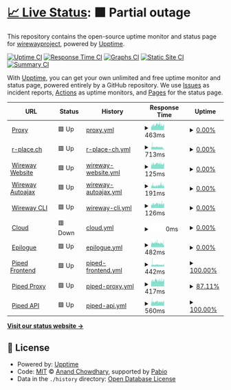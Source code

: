 # [📈 Live Status](https://status.wireway.ch): <!--live status--> **🟧 Partial outage**

This repository contains the open-source uptime monitor and status page for [wirewayproject](https://status.wireway.ch), powered by [Upptime](https://github.com/upptime/upptime).

[![Uptime CI](https://github.com/wirewayproject/upptime/workflows/Uptime%20CI/badge.svg)](https://github.com/wirewayproject/upptime/actions?query=workflow%3A%22Uptime+CI%22)
[![Response Time CI](https://github.com/wirewayproject/upptime/workflows/Response%20Time%20CI/badge.svg)](https://github.com/wirewayproject/upptime/actions?query=workflow%3A%22Response+Time+CI%22)
[![Graphs CI](https://github.com/wirewayproject/upptime/workflows/Graphs%20CI/badge.svg)](https://github.com/wirewayproject/upptime/actions?query=workflow%3A%22Graphs+CI%22)
[![Static Site CI](https://github.com/wirewayproject/upptime/workflows/Static%20Site%20CI/badge.svg)](https://github.com/wirewayproject/upptime/actions?query=workflow%3A%22Static+Site+CI%22)
[![Summary CI](https://github.com/wirewayproject/upptime/workflows/Summary%20CI/badge.svg)](https://github.com/wirewayproject/upptime/actions?query=workflow%3A%22Summary+CI%22)

With [Upptime](https://upptime.js.org), you can get your own unlimited and free uptime monitor and status page, powered entirely by a GitHub repository. We use [Issues](https://github.com/wirewayproject/upptime/issues) as incident reports, [Actions](https://github.com/wirewayproject/upptime/actions) as uptime monitors, and [Pages](https://status.wireway.ch) for the status page.

<!--start: status pages-->
<!-- This summary is generated by Upptime (https://github.com/upptime/upptime) -->
<!-- Do not edit this manually, your changes will be overwritten -->
<!-- prettier-ignore -->
| URL | Status | History | Response Time | Uptime |
| --- | ------ | ------- | ------------- | ------ |
| <img alt="" src="https://icons.duckduckgo.com/ip3/wireway.ch.ico" height="13"> [Proxy](https://wireway.ch/api/status/nodes/?node=1) | 🟩 Up | [proxy.yml](https://github.com/wirewayproject/upptime/commits/HEAD/history/proxy.yml) | <details><summary><img alt="Response time graph" src="./graphs/proxy/response-time-week.png" height="20"> 463ms</summary><br><a href="https://status.wireway.ch/history/proxy"><img alt="Response time 482" src="https://img.shields.io/endpoint?url=https%3A%2F%2Fraw.githubusercontent.com%2Fwirewayproject%2Fupptime%2FHEAD%2Fapi%2Fproxy%2Fresponse-time.json"></a><br><a href="https://status.wireway.ch/history/proxy"><img alt="24-hour response time 463" src="https://img.shields.io/endpoint?url=https%3A%2F%2Fraw.githubusercontent.com%2Fwirewayproject%2Fupptime%2FHEAD%2Fapi%2Fproxy%2Fresponse-time-day.json"></a><br><a href="https://status.wireway.ch/history/proxy"><img alt="7-day response time 463" src="https://img.shields.io/endpoint?url=https%3A%2F%2Fraw.githubusercontent.com%2Fwirewayproject%2Fupptime%2FHEAD%2Fapi%2Fproxy%2Fresponse-time-week.json"></a><br><a href="https://status.wireway.ch/history/proxy"><img alt="30-day response time 467" src="https://img.shields.io/endpoint?url=https%3A%2F%2Fraw.githubusercontent.com%2Fwirewayproject%2Fupptime%2FHEAD%2Fapi%2Fproxy%2Fresponse-time-month.json"></a><br><a href="https://status.wireway.ch/history/proxy"><img alt="1-year response time 482" src="https://img.shields.io/endpoint?url=https%3A%2F%2Fraw.githubusercontent.com%2Fwirewayproject%2Fupptime%2FHEAD%2Fapi%2Fproxy%2Fresponse-time-year.json"></a></details> | <details><summary><a href="https://status.wireway.ch/history/proxy">0.00%</a></summary><a href="https://status.wireway.ch/history/proxy"><img alt="All-time uptime 71.05%" src="https://img.shields.io/endpoint?url=https%3A%2F%2Fraw.githubusercontent.com%2Fwirewayproject%2Fupptime%2FHEAD%2Fapi%2Fproxy%2Fuptime.json"></a><br><a href="https://status.wireway.ch/history/proxy"><img alt="24-hour uptime 0.00%" src="https://img.shields.io/endpoint?url=https%3A%2F%2Fraw.githubusercontent.com%2Fwirewayproject%2Fupptime%2FHEAD%2Fapi%2Fproxy%2Fuptime-day.json"></a><br><a href="https://status.wireway.ch/history/proxy"><img alt="7-day uptime 0.00%" src="https://img.shields.io/endpoint?url=https%3A%2F%2Fraw.githubusercontent.com%2Fwirewayproject%2Fupptime%2FHEAD%2Fapi%2Fproxy%2Fuptime-week.json"></a><br><a href="https://status.wireway.ch/history/proxy"><img alt="30-day uptime 0.00%" src="https://img.shields.io/endpoint?url=https%3A%2F%2Fraw.githubusercontent.com%2Fwirewayproject%2Fupptime%2FHEAD%2Fapi%2Fproxy%2Fuptime-month.json"></a><br><a href="https://status.wireway.ch/history/proxy"><img alt="1-year uptime 71.05%" src="https://img.shields.io/endpoint?url=https%3A%2F%2Fraw.githubusercontent.com%2Fwirewayproject%2Fupptime%2FHEAD%2Fapi%2Fproxy%2Fuptime-year.json"></a></details>
| <img alt="" src="https://icons.duckduckgo.com/ip3/r-place.ch.ico" height="13"> [r-place.ch](https://r-place.ch) | 🟩 Up | [r-place-ch.yml](https://github.com/wirewayproject/upptime/commits/HEAD/history/r-place-ch.yml) | <details><summary><img alt="Response time graph" src="./graphs/r-place-ch/response-time-week.png" height="20"> 713ms</summary><br><a href="https://status.wireway.ch/history/r-place-ch"><img alt="Response time 809" src="https://img.shields.io/endpoint?url=https%3A%2F%2Fraw.githubusercontent.com%2Fwirewayproject%2Fupptime%2FHEAD%2Fapi%2Fr-place-ch%2Fresponse-time.json"></a><br><a href="https://status.wireway.ch/history/r-place-ch"><img alt="24-hour response time 186" src="https://img.shields.io/endpoint?url=https%3A%2F%2Fraw.githubusercontent.com%2Fwirewayproject%2Fupptime%2FHEAD%2Fapi%2Fr-place-ch%2Fresponse-time-day.json"></a><br><a href="https://status.wireway.ch/history/r-place-ch"><img alt="7-day response time 713" src="https://img.shields.io/endpoint?url=https%3A%2F%2Fraw.githubusercontent.com%2Fwirewayproject%2Fupptime%2FHEAD%2Fapi%2Fr-place-ch%2Fresponse-time-week.json"></a><br><a href="https://status.wireway.ch/history/r-place-ch"><img alt="30-day response time 816" src="https://img.shields.io/endpoint?url=https%3A%2F%2Fraw.githubusercontent.com%2Fwirewayproject%2Fupptime%2FHEAD%2Fapi%2Fr-place-ch%2Fresponse-time-month.json"></a><br><a href="https://status.wireway.ch/history/r-place-ch"><img alt="1-year response time 809" src="https://img.shields.io/endpoint?url=https%3A%2F%2Fraw.githubusercontent.com%2Fwirewayproject%2Fupptime%2FHEAD%2Fapi%2Fr-place-ch%2Fresponse-time-year.json"></a></details> | <details><summary><a href="https://status.wireway.ch/history/r-place-ch">0.00%</a></summary><a href="https://status.wireway.ch/history/r-place-ch"><img alt="All-time uptime 71.11%" src="https://img.shields.io/endpoint?url=https%3A%2F%2Fraw.githubusercontent.com%2Fwirewayproject%2Fupptime%2FHEAD%2Fapi%2Fr-place-ch%2Fuptime.json"></a><br><a href="https://status.wireway.ch/history/r-place-ch"><img alt="24-hour uptime 0.00%" src="https://img.shields.io/endpoint?url=https%3A%2F%2Fraw.githubusercontent.com%2Fwirewayproject%2Fupptime%2FHEAD%2Fapi%2Fr-place-ch%2Fuptime-day.json"></a><br><a href="https://status.wireway.ch/history/r-place-ch"><img alt="7-day uptime 0.00%" src="https://img.shields.io/endpoint?url=https%3A%2F%2Fraw.githubusercontent.com%2Fwirewayproject%2Fupptime%2FHEAD%2Fapi%2Fr-place-ch%2Fuptime-week.json"></a><br><a href="https://status.wireway.ch/history/r-place-ch"><img alt="30-day uptime 0.00%" src="https://img.shields.io/endpoint?url=https%3A%2F%2Fraw.githubusercontent.com%2Fwirewayproject%2Fupptime%2FHEAD%2Fapi%2Fr-place-ch%2Fuptime-month.json"></a><br><a href="https://status.wireway.ch/history/r-place-ch"><img alt="1-year uptime 71.11%" src="https://img.shields.io/endpoint?url=https%3A%2F%2Fraw.githubusercontent.com%2Fwirewayproject%2Fupptime%2FHEAD%2Fapi%2Fr-place-ch%2Fuptime-year.json"></a></details>
| <img alt="" src="https://icons.duckduckgo.com/ip3/wireway.ch.ico" height="13"> [Wireway Website](https://wireway.ch) | 🟩 Up | [wireway-website.yml](https://github.com/wirewayproject/upptime/commits/HEAD/history/wireway-website.yml) | <details><summary><img alt="Response time graph" src="./graphs/wireway-website/response-time-week.png" height="20"> 125ms</summary><br><a href="https://status.wireway.ch/history/wireway-website"><img alt="Response time 129" src="https://img.shields.io/endpoint?url=https%3A%2F%2Fraw.githubusercontent.com%2Fwirewayproject%2Fupptime%2FHEAD%2Fapi%2Fwireway-website%2Fresponse-time.json"></a><br><a href="https://status.wireway.ch/history/wireway-website"><img alt="24-hour response time 128" src="https://img.shields.io/endpoint?url=https%3A%2F%2Fraw.githubusercontent.com%2Fwirewayproject%2Fupptime%2FHEAD%2Fapi%2Fwireway-website%2Fresponse-time-day.json"></a><br><a href="https://status.wireway.ch/history/wireway-website"><img alt="7-day response time 125" src="https://img.shields.io/endpoint?url=https%3A%2F%2Fraw.githubusercontent.com%2Fwirewayproject%2Fupptime%2FHEAD%2Fapi%2Fwireway-website%2Fresponse-time-week.json"></a><br><a href="https://status.wireway.ch/history/wireway-website"><img alt="30-day response time 136" src="https://img.shields.io/endpoint?url=https%3A%2F%2Fraw.githubusercontent.com%2Fwirewayproject%2Fupptime%2FHEAD%2Fapi%2Fwireway-website%2Fresponse-time-month.json"></a><br><a href="https://status.wireway.ch/history/wireway-website"><img alt="1-year response time 129" src="https://img.shields.io/endpoint?url=https%3A%2F%2Fraw.githubusercontent.com%2Fwirewayproject%2Fupptime%2FHEAD%2Fapi%2Fwireway-website%2Fresponse-time-year.json"></a></details> | <details><summary><a href="https://status.wireway.ch/history/wireway-website">0.00%</a></summary><a href="https://status.wireway.ch/history/wireway-website"><img alt="All-time uptime 71.11%" src="https://img.shields.io/endpoint?url=https%3A%2F%2Fraw.githubusercontent.com%2Fwirewayproject%2Fupptime%2FHEAD%2Fapi%2Fwireway-website%2Fuptime.json"></a><br><a href="https://status.wireway.ch/history/wireway-website"><img alt="24-hour uptime 0.00%" src="https://img.shields.io/endpoint?url=https%3A%2F%2Fraw.githubusercontent.com%2Fwirewayproject%2Fupptime%2FHEAD%2Fapi%2Fwireway-website%2Fuptime-day.json"></a><br><a href="https://status.wireway.ch/history/wireway-website"><img alt="7-day uptime 0.00%" src="https://img.shields.io/endpoint?url=https%3A%2F%2Fraw.githubusercontent.com%2Fwirewayproject%2Fupptime%2FHEAD%2Fapi%2Fwireway-website%2Fuptime-week.json"></a><br><a href="https://status.wireway.ch/history/wireway-website"><img alt="30-day uptime 0.00%" src="https://img.shields.io/endpoint?url=https%3A%2F%2Fraw.githubusercontent.com%2Fwirewayproject%2Fupptime%2FHEAD%2Fapi%2Fwireway-website%2Fuptime-month.json"></a><br><a href="https://status.wireway.ch/history/wireway-website"><img alt="1-year uptime 71.11%" src="https://img.shields.io/endpoint?url=https%3A%2F%2Fraw.githubusercontent.com%2Fwirewayproject%2Fupptime%2FHEAD%2Fapi%2Fwireway-website%2Fuptime-year.json"></a></details>
| <img alt="" src="https://icons.duckduckgo.com/ip3/autoajax.wireway.ch.ico" height="13"> [Wireway Autoajax](https://autoajax.wireway.ch) | 🟩 Up | [wireway-autoajax.yml](https://github.com/wirewayproject/upptime/commits/HEAD/history/wireway-autoajax.yml) | <details><summary><img alt="Response time graph" src="./graphs/wireway-autoajax/response-time-week.png" height="20"> 191ms</summary><br><a href="https://status.wireway.ch/history/wireway-autoajax"><img alt="Response time 375" src="https://img.shields.io/endpoint?url=https%3A%2F%2Fraw.githubusercontent.com%2Fwirewayproject%2Fupptime%2FHEAD%2Fapi%2Fwireway-autoajax%2Fresponse-time.json"></a><br><a href="https://status.wireway.ch/history/wireway-autoajax"><img alt="24-hour response time 178" src="https://img.shields.io/endpoint?url=https%3A%2F%2Fraw.githubusercontent.com%2Fwirewayproject%2Fupptime%2FHEAD%2Fapi%2Fwireway-autoajax%2Fresponse-time-day.json"></a><br><a href="https://status.wireway.ch/history/wireway-autoajax"><img alt="7-day response time 191" src="https://img.shields.io/endpoint?url=https%3A%2F%2Fraw.githubusercontent.com%2Fwirewayproject%2Fupptime%2FHEAD%2Fapi%2Fwireway-autoajax%2Fresponse-time-week.json"></a><br><a href="https://status.wireway.ch/history/wireway-autoajax"><img alt="30-day response time 194" src="https://img.shields.io/endpoint?url=https%3A%2F%2Fraw.githubusercontent.com%2Fwirewayproject%2Fupptime%2FHEAD%2Fapi%2Fwireway-autoajax%2Fresponse-time-month.json"></a><br><a href="https://status.wireway.ch/history/wireway-autoajax"><img alt="1-year response time 375" src="https://img.shields.io/endpoint?url=https%3A%2F%2Fraw.githubusercontent.com%2Fwirewayproject%2Fupptime%2FHEAD%2Fapi%2Fwireway-autoajax%2Fresponse-time-year.json"></a></details> | <details><summary><a href="https://status.wireway.ch/history/wireway-autoajax">0.00%</a></summary><a href="https://status.wireway.ch/history/wireway-autoajax"><img alt="All-time uptime 71.11%" src="https://img.shields.io/endpoint?url=https%3A%2F%2Fraw.githubusercontent.com%2Fwirewayproject%2Fupptime%2FHEAD%2Fapi%2Fwireway-autoajax%2Fuptime.json"></a><br><a href="https://status.wireway.ch/history/wireway-autoajax"><img alt="24-hour uptime 0.00%" src="https://img.shields.io/endpoint?url=https%3A%2F%2Fraw.githubusercontent.com%2Fwirewayproject%2Fupptime%2FHEAD%2Fapi%2Fwireway-autoajax%2Fuptime-day.json"></a><br><a href="https://status.wireway.ch/history/wireway-autoajax"><img alt="7-day uptime 0.00%" src="https://img.shields.io/endpoint?url=https%3A%2F%2Fraw.githubusercontent.com%2Fwirewayproject%2Fupptime%2FHEAD%2Fapi%2Fwireway-autoajax%2Fuptime-week.json"></a><br><a href="https://status.wireway.ch/history/wireway-autoajax"><img alt="30-day uptime 0.00%" src="https://img.shields.io/endpoint?url=https%3A%2F%2Fraw.githubusercontent.com%2Fwirewayproject%2Fupptime%2FHEAD%2Fapi%2Fwireway-autoajax%2Fuptime-month.json"></a><br><a href="https://status.wireway.ch/history/wireway-autoajax"><img alt="1-year uptime 71.11%" src="https://img.shields.io/endpoint?url=https%3A%2F%2Fraw.githubusercontent.com%2Fwirewayproject%2Fupptime%2FHEAD%2Fapi%2Fwireway-autoajax%2Fuptime-year.json"></a></details>
| <img alt="" src="https://icons.duckduckgo.com/ip3/wireway.ch.ico" height="13"> [Wireway CLI](https://wireway.ch/cli.html) | 🟩 Up | [wireway-cli.yml](https://github.com/wirewayproject/upptime/commits/HEAD/history/wireway-cli.yml) | <details><summary><img alt="Response time graph" src="./graphs/wireway-cli/response-time-week.png" height="20"> 126ms</summary><br><a href="https://status.wireway.ch/history/wireway-cli"><img alt="Response time 130" src="https://img.shields.io/endpoint?url=https%3A%2F%2Fraw.githubusercontent.com%2Fwirewayproject%2Fupptime%2FHEAD%2Fapi%2Fwireway-cli%2Fresponse-time.json"></a><br><a href="https://status.wireway.ch/history/wireway-cli"><img alt="24-hour response time 126" src="https://img.shields.io/endpoint?url=https%3A%2F%2Fraw.githubusercontent.com%2Fwirewayproject%2Fupptime%2FHEAD%2Fapi%2Fwireway-cli%2Fresponse-time-day.json"></a><br><a href="https://status.wireway.ch/history/wireway-cli"><img alt="7-day response time 126" src="https://img.shields.io/endpoint?url=https%3A%2F%2Fraw.githubusercontent.com%2Fwirewayproject%2Fupptime%2FHEAD%2Fapi%2Fwireway-cli%2Fresponse-time-week.json"></a><br><a href="https://status.wireway.ch/history/wireway-cli"><img alt="30-day response time 128" src="https://img.shields.io/endpoint?url=https%3A%2F%2Fraw.githubusercontent.com%2Fwirewayproject%2Fupptime%2FHEAD%2Fapi%2Fwireway-cli%2Fresponse-time-month.json"></a><br><a href="https://status.wireway.ch/history/wireway-cli"><img alt="1-year response time 130" src="https://img.shields.io/endpoint?url=https%3A%2F%2Fraw.githubusercontent.com%2Fwirewayproject%2Fupptime%2FHEAD%2Fapi%2Fwireway-cli%2Fresponse-time-year.json"></a></details> | <details><summary><a href="https://status.wireway.ch/history/wireway-cli">0.00%</a></summary><a href="https://status.wireway.ch/history/wireway-cli"><img alt="All-time uptime 71.11%" src="https://img.shields.io/endpoint?url=https%3A%2F%2Fraw.githubusercontent.com%2Fwirewayproject%2Fupptime%2FHEAD%2Fapi%2Fwireway-cli%2Fuptime.json"></a><br><a href="https://status.wireway.ch/history/wireway-cli"><img alt="24-hour uptime 0.00%" src="https://img.shields.io/endpoint?url=https%3A%2F%2Fraw.githubusercontent.com%2Fwirewayproject%2Fupptime%2FHEAD%2Fapi%2Fwireway-cli%2Fuptime-day.json"></a><br><a href="https://status.wireway.ch/history/wireway-cli"><img alt="7-day uptime 0.00%" src="https://img.shields.io/endpoint?url=https%3A%2F%2Fraw.githubusercontent.com%2Fwirewayproject%2Fupptime%2FHEAD%2Fapi%2Fwireway-cli%2Fuptime-week.json"></a><br><a href="https://status.wireway.ch/history/wireway-cli"><img alt="30-day uptime 0.00%" src="https://img.shields.io/endpoint?url=https%3A%2F%2Fraw.githubusercontent.com%2Fwirewayproject%2Fupptime%2FHEAD%2Fapi%2Fwireway-cli%2Fuptime-month.json"></a><br><a href="https://status.wireway.ch/history/wireway-cli"><img alt="1-year uptime 71.11%" src="https://img.shields.io/endpoint?url=https%3A%2F%2Fraw.githubusercontent.com%2Fwirewayproject%2Fupptime%2FHEAD%2Fapi%2Fwireway-cli%2Fuptime-year.json"></a></details>
| <img alt="" src="https://icons.duckduckgo.com/ip3/cloud.bubicloud.ch.ico" height="13"> [Cloud](https://cloud.bubicloud.ch) | 🟥 Down | [cloud.yml](https://github.com/wirewayproject/upptime/commits/HEAD/history/cloud.yml) | <details><summary><img alt="Response time graph" src="./graphs/cloud/response-time-week.png" height="20"> 0ms</summary><br><a href="https://status.wireway.ch/history/cloud"><img alt="Response time 121" src="https://img.shields.io/endpoint?url=https%3A%2F%2Fraw.githubusercontent.com%2Fwirewayproject%2Fupptime%2FHEAD%2Fapi%2Fcloud%2Fresponse-time.json"></a><br><a href="https://status.wireway.ch/history/cloud"><img alt="24-hour response time 0" src="https://img.shields.io/endpoint?url=https%3A%2F%2Fraw.githubusercontent.com%2Fwirewayproject%2Fupptime%2FHEAD%2Fapi%2Fcloud%2Fresponse-time-day.json"></a><br><a href="https://status.wireway.ch/history/cloud"><img alt="7-day response time 0" src="https://img.shields.io/endpoint?url=https%3A%2F%2Fraw.githubusercontent.com%2Fwirewayproject%2Fupptime%2FHEAD%2Fapi%2Fcloud%2Fresponse-time-week.json"></a><br><a href="https://status.wireway.ch/history/cloud"><img alt="30-day response time 0" src="https://img.shields.io/endpoint?url=https%3A%2F%2Fraw.githubusercontent.com%2Fwirewayproject%2Fupptime%2FHEAD%2Fapi%2Fcloud%2Fresponse-time-month.json"></a><br><a href="https://status.wireway.ch/history/cloud"><img alt="1-year response time 121" src="https://img.shields.io/endpoint?url=https%3A%2F%2Fraw.githubusercontent.com%2Fwirewayproject%2Fupptime%2FHEAD%2Fapi%2Fcloud%2Fresponse-time-year.json"></a></details> | <details><summary><a href="https://status.wireway.ch/history/cloud">0.00%</a></summary><a href="https://status.wireway.ch/history/cloud"><img alt="All-time uptime 77.45%" src="https://img.shields.io/endpoint?url=https%3A%2F%2Fraw.githubusercontent.com%2Fwirewayproject%2Fupptime%2FHEAD%2Fapi%2Fcloud%2Fuptime.json"></a><br><a href="https://status.wireway.ch/history/cloud"><img alt="24-hour uptime 0.00%" src="https://img.shields.io/endpoint?url=https%3A%2F%2Fraw.githubusercontent.com%2Fwirewayproject%2Fupptime%2FHEAD%2Fapi%2Fcloud%2Fuptime-day.json"></a><br><a href="https://status.wireway.ch/history/cloud"><img alt="7-day uptime 0.00%" src="https://img.shields.io/endpoint?url=https%3A%2F%2Fraw.githubusercontent.com%2Fwirewayproject%2Fupptime%2FHEAD%2Fapi%2Fcloud%2Fuptime-week.json"></a><br><a href="https://status.wireway.ch/history/cloud"><img alt="30-day uptime 0.00%" src="https://img.shields.io/endpoint?url=https%3A%2F%2Fraw.githubusercontent.com%2Fwirewayproject%2Fupptime%2FHEAD%2Fapi%2Fcloud%2Fuptime-month.json"></a><br><a href="https://status.wireway.ch/history/cloud"><img alt="1-year uptime 77.45%" src="https://img.shields.io/endpoint?url=https%3A%2F%2Fraw.githubusercontent.com%2Fwirewayproject%2Fupptime%2FHEAD%2Fapi%2Fcloud%2Fuptime-year.json"></a></details>
| <img alt="" src="https://icons.duckduckgo.com/ip3/epilogue.social.ico" height="13"> [Epilogue](https://epilogue.social) | 🟩 Up | [epilogue.yml](https://github.com/wirewayproject/upptime/commits/HEAD/history/epilogue.yml) | <details><summary><img alt="Response time graph" src="./graphs/epilogue/response-time-week.png" height="20"> 482ms</summary><br><a href="https://status.wireway.ch/history/epilogue"><img alt="Response time 562" src="https://img.shields.io/endpoint?url=https%3A%2F%2Fraw.githubusercontent.com%2Fwirewayproject%2Fupptime%2FHEAD%2Fapi%2Fepilogue%2Fresponse-time.json"></a><br><a href="https://status.wireway.ch/history/epilogue"><img alt="24-hour response time 358" src="https://img.shields.io/endpoint?url=https%3A%2F%2Fraw.githubusercontent.com%2Fwirewayproject%2Fupptime%2FHEAD%2Fapi%2Fepilogue%2Fresponse-time-day.json"></a><br><a href="https://status.wireway.ch/history/epilogue"><img alt="7-day response time 482" src="https://img.shields.io/endpoint?url=https%3A%2F%2Fraw.githubusercontent.com%2Fwirewayproject%2Fupptime%2FHEAD%2Fapi%2Fepilogue%2Fresponse-time-week.json"></a><br><a href="https://status.wireway.ch/history/epilogue"><img alt="30-day response time 548" src="https://img.shields.io/endpoint?url=https%3A%2F%2Fraw.githubusercontent.com%2Fwirewayproject%2Fupptime%2FHEAD%2Fapi%2Fepilogue%2Fresponse-time-month.json"></a><br><a href="https://status.wireway.ch/history/epilogue"><img alt="1-year response time 562" src="https://img.shields.io/endpoint?url=https%3A%2F%2Fraw.githubusercontent.com%2Fwirewayproject%2Fupptime%2FHEAD%2Fapi%2Fepilogue%2Fresponse-time-year.json"></a></details> | <details><summary><a href="https://status.wireway.ch/history/epilogue">0.00%</a></summary><a href="https://status.wireway.ch/history/epilogue"><img alt="All-time uptime 71.11%" src="https://img.shields.io/endpoint?url=https%3A%2F%2Fraw.githubusercontent.com%2Fwirewayproject%2Fupptime%2FHEAD%2Fapi%2Fepilogue%2Fuptime.json"></a><br><a href="https://status.wireway.ch/history/epilogue"><img alt="24-hour uptime 0.00%" src="https://img.shields.io/endpoint?url=https%3A%2F%2Fraw.githubusercontent.com%2Fwirewayproject%2Fupptime%2FHEAD%2Fapi%2Fepilogue%2Fuptime-day.json"></a><br><a href="https://status.wireway.ch/history/epilogue"><img alt="7-day uptime 0.00%" src="https://img.shields.io/endpoint?url=https%3A%2F%2Fraw.githubusercontent.com%2Fwirewayproject%2Fupptime%2FHEAD%2Fapi%2Fepilogue%2Fuptime-week.json"></a><br><a href="https://status.wireway.ch/history/epilogue"><img alt="30-day uptime 0.00%" src="https://img.shields.io/endpoint?url=https%3A%2F%2Fraw.githubusercontent.com%2Fwirewayproject%2Fupptime%2FHEAD%2Fapi%2Fepilogue%2Fuptime-month.json"></a><br><a href="https://status.wireway.ch/history/epilogue"><img alt="1-year uptime 71.11%" src="https://img.shields.io/endpoint?url=https%3A%2F%2Fraw.githubusercontent.com%2Fwirewayproject%2Fupptime%2FHEAD%2Fapi%2Fepilogue%2Fuptime-year.json"></a></details>
| <img alt="" src="https://icons.duckduckgo.com/ip3/piped.wireway.ch.ico" height="13"> [Piped Frontend](https://piped.wireway.ch) | 🟩 Up | [piped-frontend.yml](https://github.com/wirewayproject/upptime/commits/HEAD/history/piped-frontend.yml) | <details><summary><img alt="Response time graph" src="./graphs/piped-frontend/response-time-week.png" height="20"> 442ms</summary><br><a href="https://status.wireway.ch/history/piped-frontend"><img alt="Response time 446" src="https://img.shields.io/endpoint?url=https%3A%2F%2Fraw.githubusercontent.com%2Fwirewayproject%2Fupptime%2FHEAD%2Fapi%2Fpiped-frontend%2Fresponse-time.json"></a><br><a href="https://status.wireway.ch/history/piped-frontend"><img alt="24-hour response time 468" src="https://img.shields.io/endpoint?url=https%3A%2F%2Fraw.githubusercontent.com%2Fwirewayproject%2Fupptime%2FHEAD%2Fapi%2Fpiped-frontend%2Fresponse-time-day.json"></a><br><a href="https://status.wireway.ch/history/piped-frontend"><img alt="7-day response time 442" src="https://img.shields.io/endpoint?url=https%3A%2F%2Fraw.githubusercontent.com%2Fwirewayproject%2Fupptime%2FHEAD%2Fapi%2Fpiped-frontend%2Fresponse-time-week.json"></a><br><a href="https://status.wireway.ch/history/piped-frontend"><img alt="30-day response time 456" src="https://img.shields.io/endpoint?url=https%3A%2F%2Fraw.githubusercontent.com%2Fwirewayproject%2Fupptime%2FHEAD%2Fapi%2Fpiped-frontend%2Fresponse-time-month.json"></a><br><a href="https://status.wireway.ch/history/piped-frontend"><img alt="1-year response time 446" src="https://img.shields.io/endpoint?url=https%3A%2F%2Fraw.githubusercontent.com%2Fwirewayproject%2Fupptime%2FHEAD%2Fapi%2Fpiped-frontend%2Fresponse-time-year.json"></a></details> | <details><summary><a href="https://status.wireway.ch/history/piped-frontend">100.00%</a></summary><a href="https://status.wireway.ch/history/piped-frontend"><img alt="All-time uptime 62.90%" src="https://img.shields.io/endpoint?url=https%3A%2F%2Fraw.githubusercontent.com%2Fwirewayproject%2Fupptime%2FHEAD%2Fapi%2Fpiped-frontend%2Fuptime.json"></a><br><a href="https://status.wireway.ch/history/piped-frontend"><img alt="24-hour uptime 100.00%" src="https://img.shields.io/endpoint?url=https%3A%2F%2Fraw.githubusercontent.com%2Fwirewayproject%2Fupptime%2FHEAD%2Fapi%2Fpiped-frontend%2Fuptime-day.json"></a><br><a href="https://status.wireway.ch/history/piped-frontend"><img alt="7-day uptime 100.00%" src="https://img.shields.io/endpoint?url=https%3A%2F%2Fraw.githubusercontent.com%2Fwirewayproject%2Fupptime%2FHEAD%2Fapi%2Fpiped-frontend%2Fuptime-week.json"></a><br><a href="https://status.wireway.ch/history/piped-frontend"><img alt="30-day uptime 100.00%" src="https://img.shields.io/endpoint?url=https%3A%2F%2Fraw.githubusercontent.com%2Fwirewayproject%2Fupptime%2FHEAD%2Fapi%2Fpiped-frontend%2Fuptime-month.json"></a><br><a href="https://status.wireway.ch/history/piped-frontend"><img alt="1-year uptime 62.90%" src="https://img.shields.io/endpoint?url=https%3A%2F%2Fraw.githubusercontent.com%2Fwirewayproject%2Fupptime%2FHEAD%2Fapi%2Fpiped-frontend%2Fuptime-year.json"></a></details>
| <img alt="" src="https://icons.duckduckgo.com/ip3/pipedproxy.wireway.ch.ico" height="13"> [Piped Proxy](https://pipedproxy.wireway.ch) | 🟩 Up | [piped-proxy.yml](https://github.com/wirewayproject/upptime/commits/HEAD/history/piped-proxy.yml) | <details><summary><img alt="Response time graph" src="./graphs/piped-proxy/response-time-week.png" height="20"> 417ms</summary><br><a href="https://status.wireway.ch/history/piped-proxy"><img alt="Response time 434" src="https://img.shields.io/endpoint?url=https%3A%2F%2Fraw.githubusercontent.com%2Fwirewayproject%2Fupptime%2FHEAD%2Fapi%2Fpiped-proxy%2Fresponse-time.json"></a><br><a href="https://status.wireway.ch/history/piped-proxy"><img alt="24-hour response time 432" src="https://img.shields.io/endpoint?url=https%3A%2F%2Fraw.githubusercontent.com%2Fwirewayproject%2Fupptime%2FHEAD%2Fapi%2Fpiped-proxy%2Fresponse-time-day.json"></a><br><a href="https://status.wireway.ch/history/piped-proxy"><img alt="7-day response time 417" src="https://img.shields.io/endpoint?url=https%3A%2F%2Fraw.githubusercontent.com%2Fwirewayproject%2Fupptime%2FHEAD%2Fapi%2Fpiped-proxy%2Fresponse-time-week.json"></a><br><a href="https://status.wireway.ch/history/piped-proxy"><img alt="30-day response time 436" src="https://img.shields.io/endpoint?url=https%3A%2F%2Fraw.githubusercontent.com%2Fwirewayproject%2Fupptime%2FHEAD%2Fapi%2Fpiped-proxy%2Fresponse-time-month.json"></a><br><a href="https://status.wireway.ch/history/piped-proxy"><img alt="1-year response time 434" src="https://img.shields.io/endpoint?url=https%3A%2F%2Fraw.githubusercontent.com%2Fwirewayproject%2Fupptime%2FHEAD%2Fapi%2Fpiped-proxy%2Fresponse-time-year.json"></a></details> | <details><summary><a href="https://status.wireway.ch/history/piped-proxy">87.11%</a></summary><a href="https://status.wireway.ch/history/piped-proxy"><img alt="All-time uptime 60.83%" src="https://img.shields.io/endpoint?url=https%3A%2F%2Fraw.githubusercontent.com%2Fwirewayproject%2Fupptime%2FHEAD%2Fapi%2Fpiped-proxy%2Fuptime.json"></a><br><a href="https://status.wireway.ch/history/piped-proxy"><img alt="24-hour uptime 100.00%" src="https://img.shields.io/endpoint?url=https%3A%2F%2Fraw.githubusercontent.com%2Fwirewayproject%2Fupptime%2FHEAD%2Fapi%2Fpiped-proxy%2Fuptime-day.json"></a><br><a href="https://status.wireway.ch/history/piped-proxy"><img alt="7-day uptime 87.11%" src="https://img.shields.io/endpoint?url=https%3A%2F%2Fraw.githubusercontent.com%2Fwirewayproject%2Fupptime%2FHEAD%2Fapi%2Fpiped-proxy%2Fuptime-week.json"></a><br><a href="https://status.wireway.ch/history/piped-proxy"><img alt="30-day uptime 87.10%" src="https://img.shields.io/endpoint?url=https%3A%2F%2Fraw.githubusercontent.com%2Fwirewayproject%2Fupptime%2FHEAD%2Fapi%2Fpiped-proxy%2Fuptime-month.json"></a><br><a href="https://status.wireway.ch/history/piped-proxy"><img alt="1-year uptime 60.83%" src="https://img.shields.io/endpoint?url=https%3A%2F%2Fraw.githubusercontent.com%2Fwirewayproject%2Fupptime%2FHEAD%2Fapi%2Fpiped-proxy%2Fuptime-year.json"></a></details>
| <img alt="" src="https://icons.duckduckgo.com/ip3/pipedapi.wireway.ch.ico" height="13"> [Piped API](https://pipedapi.wireway.ch) | 🟩 Up | [piped-api.yml](https://github.com/wirewayproject/upptime/commits/HEAD/history/piped-api.yml) | <details><summary><img alt="Response time graph" src="./graphs/piped-api/response-time-week.png" height="20"> 560ms</summary><br><a href="https://status.wireway.ch/history/piped-api"><img alt="Response time 533" src="https://img.shields.io/endpoint?url=https%3A%2F%2Fraw.githubusercontent.com%2Fwirewayproject%2Fupptime%2FHEAD%2Fapi%2Fpiped-api%2Fresponse-time.json"></a><br><a href="https://status.wireway.ch/history/piped-api"><img alt="24-hour response time 604" src="https://img.shields.io/endpoint?url=https%3A%2F%2Fraw.githubusercontent.com%2Fwirewayproject%2Fupptime%2FHEAD%2Fapi%2Fpiped-api%2Fresponse-time-day.json"></a><br><a href="https://status.wireway.ch/history/piped-api"><img alt="7-day response time 560" src="https://img.shields.io/endpoint?url=https%3A%2F%2Fraw.githubusercontent.com%2Fwirewayproject%2Fupptime%2FHEAD%2Fapi%2Fpiped-api%2Fresponse-time-week.json"></a><br><a href="https://status.wireway.ch/history/piped-api"><img alt="30-day response time 579" src="https://img.shields.io/endpoint?url=https%3A%2F%2Fraw.githubusercontent.com%2Fwirewayproject%2Fupptime%2FHEAD%2Fapi%2Fpiped-api%2Fresponse-time-month.json"></a><br><a href="https://status.wireway.ch/history/piped-api"><img alt="1-year response time 533" src="https://img.shields.io/endpoint?url=https%3A%2F%2Fraw.githubusercontent.com%2Fwirewayproject%2Fupptime%2FHEAD%2Fapi%2Fpiped-api%2Fresponse-time-year.json"></a></details> | <details><summary><a href="https://status.wireway.ch/history/piped-api">100.00%</a></summary><a href="https://status.wireway.ch/history/piped-api"><img alt="All-time uptime 62.33%" src="https://img.shields.io/endpoint?url=https%3A%2F%2Fraw.githubusercontent.com%2Fwirewayproject%2Fupptime%2FHEAD%2Fapi%2Fpiped-api%2Fuptime.json"></a><br><a href="https://status.wireway.ch/history/piped-api"><img alt="24-hour uptime 100.00%" src="https://img.shields.io/endpoint?url=https%3A%2F%2Fraw.githubusercontent.com%2Fwirewayproject%2Fupptime%2FHEAD%2Fapi%2Fpiped-api%2Fuptime-day.json"></a><br><a href="https://status.wireway.ch/history/piped-api"><img alt="7-day uptime 100.00%" src="https://img.shields.io/endpoint?url=https%3A%2F%2Fraw.githubusercontent.com%2Fwirewayproject%2Fupptime%2FHEAD%2Fapi%2Fpiped-api%2Fuptime-week.json"></a><br><a href="https://status.wireway.ch/history/piped-api"><img alt="30-day uptime 100.00%" src="https://img.shields.io/endpoint?url=https%3A%2F%2Fraw.githubusercontent.com%2Fwirewayproject%2Fupptime%2FHEAD%2Fapi%2Fpiped-api%2Fuptime-month.json"></a><br><a href="https://status.wireway.ch/history/piped-api"><img alt="1-year uptime 62.33%" src="https://img.shields.io/endpoint?url=https%3A%2F%2Fraw.githubusercontent.com%2Fwirewayproject%2Fupptime%2FHEAD%2Fapi%2Fpiped-api%2Fuptime-year.json"></a></details>

<!--end: status pages-->

[**Visit our status website →**](https://status.wireway.ch)

## 📄 License

- Powered by: [Upptime](https://github.com/upptime/upptime)
- Code: [MIT](./LICENSE) © [Anand Chowdhary](https://anandchowdhary.com), supported by [Pabio](https://pabio.com)
- Data in the `./history` directory: [Open Database License](https://opendatacommons.org/licenses/odbl/1-0/)
